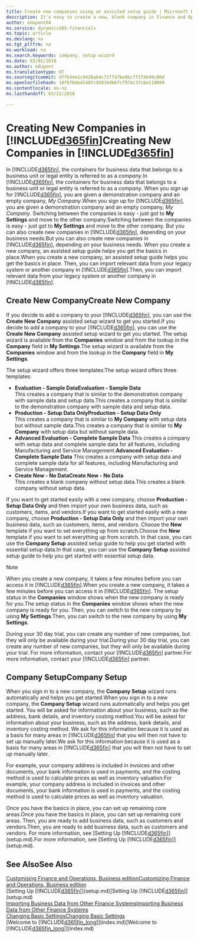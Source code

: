 ```yaml
---
title: Create new companies using an assisted setup guide | Microsoft Docs
description: It's easy to create a new, blank company in Finance and Operations, Business edition. An assisted setup guide helps you through the steps, and you can import your existing business data.
author: edupont04
ms.service: dynamics365-financials
ms.topic: article
ms.devlang: na
ms.tgt_pltfrm: na
ms.workload: na
ms.search.keywords: company, setup wizard
ms.date: 03/02/2018
ms.author: edupont
ms.translationtype: HT
ms.sourcegitcommit: d7fb34e1c9428a64c71ff47be8bcff174649c00d
ms.openlocfilehash: 10fb70ded1407c95034db6fcf974c37c6e119099
ms.contentlocale: en-nz
ms.lasthandoff: 03/22/2018

---
```

# <a name="creating-new-companies-in-included365finincludesd365finmdmd"></a><span data-ttu-id="0f758-104">Creating New Companies in [!INCLUDE[d365fin](includes/d365fin_md.md)]</span><span class="sxs-lookup"><span data-stu-id="0f758-104">Creating New Companies in [!INCLUDE[d365fin](includes/d365fin_md.md)]</span></span>
<span data-ttu-id="0f758-105">In [!INCLUDE[d365fin](includes/d365fin_md.md)], the containers for business data that belongs to a business unit or legal entity is referred to as a *company*.</span><span class="sxs-lookup"><span data-stu-id="0f758-105">In [!INCLUDE[d365fin](includes/d365fin_md.md)], the containers for business data that belongs to a business unit or legal entity is referred to as a *company*.</span></span> <span data-ttu-id="0f758-106">When you sign up for [!INCLUDE[d365fin](includes/d365fin_md.md)], you are given a demonstration company and an empty company, *My Company*.</span><span class="sxs-lookup"><span data-stu-id="0f758-106">When you sign up for [!INCLUDE[d365fin](includes/d365fin_md.md)], you are given a demonstration company and an empty company, *My Company*.</span></span> <span data-ttu-id="0f758-107">Switching between the companies is easy - just got to **My Settings** and move to the other company.</span><span class="sxs-lookup"><span data-stu-id="0f758-107">Switching between the companies is easy - just got to **My Settings** and move to the other company.</span></span> <span data-ttu-id="0f758-108">But you can also create new companies in [!INCLUDE[d365fin](includes/d365fin_md.md)], depending on your business needs.</span><span class="sxs-lookup"><span data-stu-id="0f758-108">But you can also create new companies in [!INCLUDE[d365fin](includes/d365fin_md.md)], depending on your business needs.</span></span> <span data-ttu-id="0f758-109">When you create a new company, an assisted setup guide helps you get the basics in place.</span><span class="sxs-lookup"><span data-stu-id="0f758-109">When you create a new company, an assisted setup guide helps you get the basics in place.</span></span> <span data-ttu-id="0f758-110">Then, you can import relevant data from your legacy system or another company in [!INCLUDE[d365fin](includes/d365fin_md.md)].</span><span class="sxs-lookup"><span data-stu-id="0f758-110">Then, you can import relevant data from your legacy system or another company in [!INCLUDE[d365fin](includes/d365fin_md.md)].</span></span>  

## <a name="create-new-company"></a><span data-ttu-id="0f758-111">Create New Company</span><span class="sxs-lookup"><span data-stu-id="0f758-111">Create New Company</span></span>
<span data-ttu-id="0f758-112">If you decide to add a company to your [!INCLUDE[d365fin](includes/d365fin_md.md)], you can use the **Create New Company** assisted setup wizard to get you started.</span><span class="sxs-lookup"><span data-stu-id="0f758-112">If you decide to add a company to your [!INCLUDE[d365fin](includes/d365fin_md.md)], you can use the **Create New Company** assisted setup wizard to get you started.</span></span> <span data-ttu-id="0f758-113">The setup wizard is available from the **Companies** window and from the lookup in the **Company** field in **My Settings**.</span><span class="sxs-lookup"><span data-stu-id="0f758-113">The setup wizard is available from the **Companies** window and from the lookup in the **Company** field in **My Settings**.</span></span>  

<span data-ttu-id="0f758-114">The setup wizard offers three templates:</span><span class="sxs-lookup"><span data-stu-id="0f758-114">The setup wizard offers three templates:</span></span>

-   <span data-ttu-id="0f758-115">**Evaluation - Sample Data**</span><span class="sxs-lookup"><span data-stu-id="0f758-115">**Evaluation - Sample Data**</span></span>  
    <span data-ttu-id="0f758-116">This creates a company that is similar to the demonstration company with sample data and setup data.</span><span class="sxs-lookup"><span data-stu-id="0f758-116">This creates a company that is similar to the demonstration company with sample data and setup data.</span></span>  
-   <span data-ttu-id="0f758-117">**Production - Setup Data Only**</span><span class="sxs-lookup"><span data-stu-id="0f758-117">**Production - Setup Data Only**</span></span>  
    <span data-ttu-id="0f758-118">This creates a company that is similar to **My Company** with setup data but without sample data.</span><span class="sxs-lookup"><span data-stu-id="0f758-118">This creates a company that is similar to **My Company** with setup data but without sample data.</span></span>
-   <span data-ttu-id="0f758-119">**Advanced Evaluation - Complete Sample Data** This creates a company with setup data and complete sample data for all features, including Manufacturing and Service Management.</span><span class="sxs-lookup"><span data-stu-id="0f758-119">**Advanced Evaluation - Complete Sample Data** This creates a company with setup data and complete sample data for all features, including Manufacturing and Service Management.</span></span>
-   <span data-ttu-id="0f758-120">**Create New - No Data**</span><span class="sxs-lookup"><span data-stu-id="0f758-120">**Create New - No Data**</span></span>  
    <span data-ttu-id="0f758-121">This creates a blank company without setup data.</span><span class="sxs-lookup"><span data-stu-id="0f758-121">This creates a blank company without setup data.</span></span>  

<span data-ttu-id="0f758-122">If you want to get started easily with a new company, choose **Production - Setup Data Only** and then import your own business data, such as customers, items, and vendors.</span><span class="sxs-lookup"><span data-stu-id="0f758-122">If you want to get started easily with a new company, choose **Production - Setup Data Only** and then import your own business data, such as customers, items, and vendors.</span></span> <span data-ttu-id="0f758-123">Choose the **New** template if you want to set everything up from scratch.</span><span class="sxs-lookup"><span data-stu-id="0f758-123">Choose the **New** template if you want to set everything up from scratch.</span></span> <span data-ttu-id="0f758-124">In that case, you can use the **Company Setup** assisted setup guide to help you get started with essential setup data.</span><span class="sxs-lookup"><span data-stu-id="0f758-124">In that case, you can use the **Company Setup** assisted setup guide to help you get started with essential setup data.</span></span>  

> [!NOTE]  
>   <span data-ttu-id="0f758-125">When you create a new company, it takes a few minutes before you can access it in [!INCLUDE[d365fin](includes/d365fin_md.md)].</span><span class="sxs-lookup"><span data-stu-id="0f758-125">When you create a new company, it takes a few minutes before you can access it in [!INCLUDE[d365fin](includes/d365fin_md.md)].</span></span> <span data-ttu-id="0f758-126">The setup status in the **Companies** window shows when the new company is ready for you.</span><span class="sxs-lookup"><span data-stu-id="0f758-126">The setup status in the **Companies** window shows when the new company is ready for you.</span></span> <span data-ttu-id="0f758-127">Then, you can switch to the new company by using **My Settings**.</span><span class="sxs-lookup"><span data-stu-id="0f758-127">Then, you can switch to the new company by using **My Settings**.</span></span>  

<span data-ttu-id="0f758-128">During your 30 day trial, you can create any number of new companies, but they will only be available during your trial.</span><span class="sxs-lookup"><span data-stu-id="0f758-128">During your 30 day trial, you can create any number of new companies, but they will only be available during your trial.</span></span> <span data-ttu-id="0f758-129">For more information, contact your [!INCLUDE[d365fin](includes/d365fin_md.md)] partner.</span><span class="sxs-lookup"><span data-stu-id="0f758-129">For more information, contact your [!INCLUDE[d365fin](includes/d365fin_md.md)] partner.</span></span>  

## <a name="company-setup"></a><span data-ttu-id="0f758-130">Company Setup</span><span class="sxs-lookup"><span data-stu-id="0f758-130">Company Setup</span></span>
<span data-ttu-id="0f758-131">When you sign in to a new company, the **Company Setup** wizard runs automatically and helps you get started.</span><span class="sxs-lookup"><span data-stu-id="0f758-131">When you sign in to a new company, the **Company Setup** wizard runs automatically and helps you get started.</span></span> <span data-ttu-id="0f758-132">You will be asked for information about your business, such as the address, bank details, and inventory costing method.</span><span class="sxs-lookup"><span data-stu-id="0f758-132">You will be asked for information about your business, such as the address, bank details, and inventory costing method.</span></span> <span data-ttu-id="0f758-133">We ask for this information because it is used as a basis for many areas in [!INCLUDE[d365fin](includes/d365fin_md.md)] that you will then not have to set up manually later.</span><span class="sxs-lookup"><span data-stu-id="0f758-133">We ask for this information because it is used as a basis for many areas in [!INCLUDE[d365fin](includes/d365fin_md.md)] that you will then not have to set up manually later.</span></span>  

<span data-ttu-id="0f758-134">For example, your company address is included in invoices and other documents, your bank information is used in payments, and the costing method is used to calculate prices as well as inventory valuation.</span><span class="sxs-lookup"><span data-stu-id="0f758-134">For example, your company address is included in invoices and other documents, your bank information is used in payments, and the costing method is used to calculate prices as well as inventory valuation.</span></span>  

<span data-ttu-id="0f758-135">Once you have the basics in place, you can set up remaining core areas.</span><span class="sxs-lookup"><span data-stu-id="0f758-135">Once you have the basics in place, you can set up remaining core areas.</span></span> <span data-ttu-id="0f758-136">Then, you are ready to add business data, such as customers and vendors.</span><span class="sxs-lookup"><span data-stu-id="0f758-136">Then, you are ready to add business data, such as customers and vendors.</span></span> <span data-ttu-id="0f758-137">For more information, see [Setting Up [!INCLUDE[d365fin](includes/d365fin_md.md)]](setup.md).</span><span class="sxs-lookup"><span data-stu-id="0f758-137">For more information, see [Setting Up [!INCLUDE[d365fin](includes/d365fin_md.md)]](setup.md).</span></span>  

## <a name="see-also"></a><span data-ttu-id="0f758-138">See Also</span><span class="sxs-lookup"><span data-stu-id="0f758-138">See Also</span></span>
[<span data-ttu-id="0f758-139">Customising Finance and Operations, Business edition</span><span class="sxs-lookup"><span data-stu-id="0f758-139">Customizing Finance and Operations, Business edition</span></span>](ui-customizing-overview.md)  
<span data-ttu-id="0f758-140">[Setting Up [!INCLUDE[d365fin](includes/d365fin_md.md)]](setup.md)</span><span class="sxs-lookup"><span data-stu-id="0f758-140">[Setting Up [!INCLUDE[d365fin](includes/d365fin_md.md)]](setup.md)</span></span>  
[<span data-ttu-id="0f758-141">Importing Business Data from Other Finance Systems</span><span class="sxs-lookup"><span data-stu-id="0f758-141">Importing Business Data from Other Finance Systems</span></span>](upload-data.md)  
[<span data-ttu-id="0f758-142">Changing Basic Settings</span><span class="sxs-lookup"><span data-stu-id="0f758-142">Changing Basic Settings</span></span>](ui-change-basic-settings.md)  
<span data-ttu-id="0f758-143">[Welcome to [!INCLUDE[d365fin_long](includes/d365fin_long_md.md)]](index.md)</span><span class="sxs-lookup"><span data-stu-id="0f758-143">[Welcome to [!INCLUDE[d365fin_long](includes/d365fin_long_md.md)]](index.md)</span></span>  

